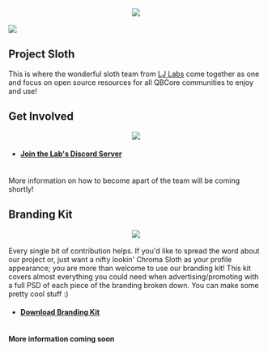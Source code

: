 <div align="middle">
    <img width="auto" src="https://user-images.githubusercontent.com/91661118/153519337-d2420512-72c6-473e-8013-55a83d30ddf0.png" />
</div>
<br>
<div align="left">
    <img width="auto" src="https://user-images.githubusercontent.com/91661118/153122057-e0da9bcc-f1c5-407a-9388-0999fc6e80c2.png"/>
</div>

## Project Sloth
This is where the wonderful sloth team from [LJ Labs](https://discord.gg/ljlabs) come together as one and focus on open source resources for all QBCore communities to enjoy and use!

## Get Involved
<div align="middle">
    <img width="auto" src="https://user-images.githubusercontent.com/91661118/153535636-14e854f4-6f97-4cde-a9b8-1004ca0e23b2.png"/>
</div>

* #### [Join the Lab's Discord Server](https://discord.gg/ljlabs)

<br>
More information on how to become apart of the team will be coming shortly!

## Branding Kit
<div align="middle">
    <img width="auto" src="https://user-images.githubusercontent.com/91661118/153536395-ce46cb2b-e6c2-48e4-b559-f391b86e9596.png"/>
</div>
<br>
Every single bit of contribution helps. If you'd like to spread the word about our project or, just want a nifty lookin' Chroma Sloth as your profile appearance; you are more than welcome to use our branding kit! This kit covers almost everything you could need when advertising/promoting with a full PSD of each piece of the branding broken down. You can make some pretty cool stuff :)

* #### [Download Branding Kit](https://drive.google.com/file/d/1_t96spkV0HEgUWDK9mVoKLkAMLaEs41V/view?usp=sharing)
<br>
<b>More information coming soon</b>

